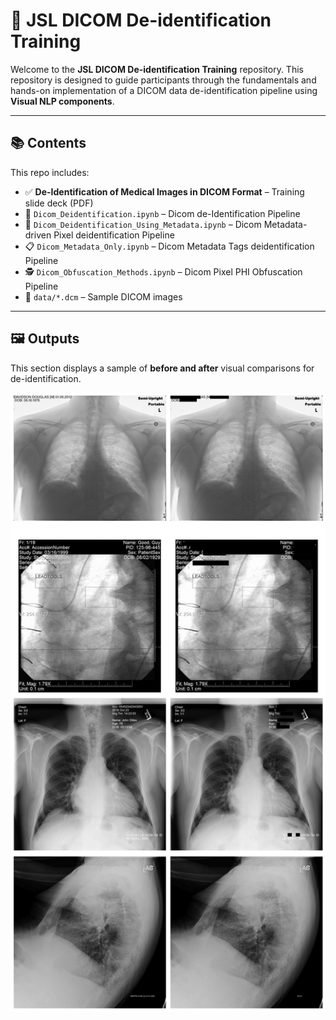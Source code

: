 # 🧠 JSL DICOM De-identification Training

Welcome to the **JSL DICOM De-identification Training** repository. This repository is designed to guide participants through the fundamentals and hands-on implementation of a DICOM data de-identification pipeline using **Visual NLP components**.

---

## 📚 Contents

This repo includes:
- ✅ **De-Identification of Medical Images in DICOM Format** – Training slide deck (PDF)
- 🧪 `Dicom_Deidentification.ipynb` – Dicom de-Identification Pipeline
- 🧾 `Dicom_Deidentification_Using_Metadata.ipynb` – Dicom Metadata-driven Pixel deidentification Pipeline 
- 📋 `Dicom_Metadata_Only.ipynb` – Dicom Metadata Tags deidentification Pipeline
- 🕵️ `Dicom_Obfuscation_Methods.ipynb` – Dicom Pixel PHI Obfuscation Pipeline
- 📁 `data/*.dcm` – Sample DICOM images

---

## 🖼 Outputs

This section displays a sample of **before and after** visual comparisons for de-identification.

![Dicom Deidentification Sample](https://github.com/JohnSnowLabs/visual-nlp-workshop/blob/JSL_Dicom_Deid_Training/tutorials/dicom-deid/data/final_comparison_grid.png)
